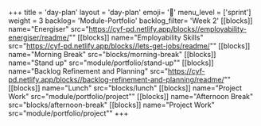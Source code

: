 +++
title = 'day-plan'
layout = 'day-plan'
emoji= '📝'
menu_level = ['sprint']
weight = 3
backlog= 'Module-Portfolio'
backlog_filter= 'Week 2'
[[blocks]]
name="Energiser"
src="https://cyf-pd.netlify.app/blocks//employability-energiser/readme/""
[[blocks]]
name="Employability Skills"
src="https://cyf-pd.netlify.app/blocks//lets-get-jobs/readme/""
[[blocks]]
name="Morning Break"
src="blocks/morning-break"
[[blocks]]
name="Stand up"
src="module/portfolio/stand-up""
[[blocks]]
name="Backlog Refinement and Planning"
src="https://cyf-pd.netlify.app/blocks//backlog-refinement-and-planning/readme/""
[[blocks]]
name="Lunch"
src="blocks/lunch"
[[blocks]]
name="Project Work"
src="module/portfolio/project""
[[blocks]]
name="Afternoon Break"
src="blocks/afternoon-break"
[[blocks]]
name="Project Work"
src="module/portfolio/project""
+++

